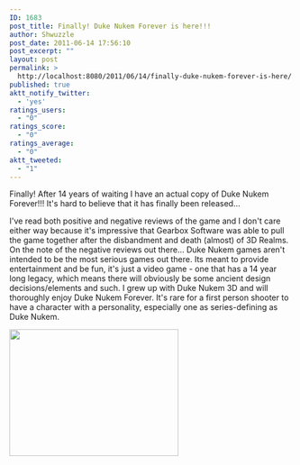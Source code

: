 ```yaml
---
ID: 1683
post_title: Finally! Duke Nukem Forever is here!!!
author: Shwuzzle
post_date: 2011-06-14 17:56:10
post_excerpt: ""
layout: post
permalink: >
  http://localhost:8080/2011/06/14/finally-duke-nukem-forever-is-here/
published: true
aktt_notify_twitter:
  - 'yes'
ratings_users:
  - "0"
ratings_score:
  - "0"
ratings_average:
  - "0"
aktt_tweeted:
  - "1"
---
```

Finally! After 14 years of waiting I have an actual copy of Duke Nukem Forever!!! It's hard to believe that it has finally been released...

I've read both positive and negative reviews of the game and I don't care either way because it's impressive that Gearbox Software was able to pull the game together after the disbandment and death (almost) of 3D Realms. On the note of the negative reviews out there... Duke Nukem games aren't intended to be the most serious games out there. Its meant to provide entertainment and be fun, it's just a video game - one that has a 14 year long legacy, which means there will obviously be some ancient design decisions/elements and such. I grew up with Duke Nukem 3D and will thoroughly enjoy Duke Nukem Forever. It's rare for a first person shooter to have a character with a personality, especially one as series-defining as Duke Nukem.

<a href="http://shwuzzle.com/wp-content/uploads/2011/06/duke-nukem-forever-20110614.jpg"><img class="alignnone size-medium wp-image-1684" title="duke nukem forever - 20110614" src="http://shwuzzle.com/wp-content/uploads/2011/06/duke-nukem-forever-20110614-300x225.jpg" alt="" width="300" height="225" /></a>